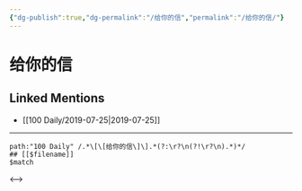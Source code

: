 ```yaml
---
{"dg-publish":true,"dg-permalink":"/给你的信","permalink":"/给你的信/"}
---
```


# 给你的信

## Linked Mentions
- [[100 Daily/2019-07-25\|2019-07-25]]


---

```expander
path:"100 Daily" /.*\[\[给你的信\]\].*(?:\r?\n(?!\r?\n).*)*/
## [[$filename]]
$match
```

<-->